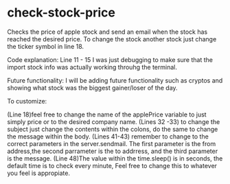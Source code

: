 # check-stock-price
Checks the price of apple stock and send an email when the stock has reached the desired price. To change the stock 
another stock just change the ticker symbol in line 18. 


Code explanation:
Line 11 - 15 I was just debugging to make sure that the import stock info was actually working throuhg the terminal.

Future functionality:
I will be adding future functionality such as cryptos and showing what stock was the biggest gainer/loser of the day. 

To customize:

(Line 18)feel free to change the name of the applePrice variable to just simply price or to the desired company name.
(Lines 32 -33) to change the subject just change the contents within the colons, do the same to change the message within
the body.
(Lines 41-43) remember to change to the correct parameters in the server.sendmail. The first parameter is the from 
address,the second parrameter is the to addrress, and the third parameter is the message.
(Line 48)The value within the time.sleep() is in seconds, the default time is to check every minute, Feel free to change 
this to whatever you feel is appropiate.
